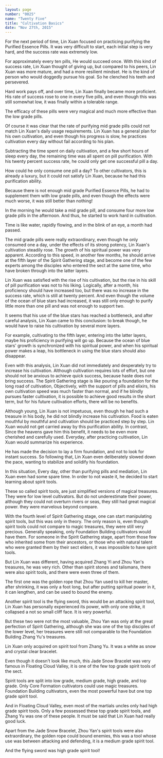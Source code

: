 ```yaml
---
layout: page
number: "0025"
name: "Twenty Five"
title: "Cultivation Basics"
date: "Nov 27th, 2015"
---
```


For the next period of time, Lin Xuan focused on practicing purifying the Purified Essence Pills. It was very difficult to start, each initial step is very hard, and the success rate was extremely low.

For approximately every ten pills, He would succeed once. With this kind of success rate, Lin Xuan thought of giving up, but compared to his peers, Lin Xuan was more mature, and had a more resilient mindset. He is the kind of person who would doggedly pursue his goal. So he clenched his teeth and persevered.

Hard work pays off, and over time, Lin Xuan finally became more proficient. His rate of success rose to one in every five pills, and even though this was still somewhat low, it was finally within a tolerable range.

The efficacy of these pills were very magical and much more effective than the low grade pills.

Of course it was clear that the rate of purifying mid grade pills could not match Lin Xuan's daily usage requirements. Lin Xuan has a general plan for his own cultivation, and even though his progress is slow, he practices cultivation every day without fail according to his plan.

Subtracting the time spent on daily cultivation, and a few short hours of sleep every day, the remaining time was all spent on pill purification. With his twenty percent success rate, he could only get one successful pill a day.

How could he only consume one pill a day? To other cultivators, this is already a luxury, but it could not satisfy Lin Xuan, because he had this purification ability.

Because there is not enough mid grade Purified Essence Pills, he had to supplement them with low grade pills, and even though the effects were much worse, it was still better than nothing!

In the morning he would take a mid grade pill, and consume four more low grade pills in the afternoon. And thus, he started to work hard in cultivation.

Time is like water, rapidly flowing, and in the blink of an eye, a month had passed.

The mid grade pills were really extraordinary, even though he only consumed one a day, under the effects of its strong potency, Lin Xuan's cultivation steadily rose. The growth of his spiritual power was very apparent. According to this speed, in another few months, he should arrive at the fifth layer of the Spirit Gathering stage, and become one of the few experts among the disciples who entered the sect at the same time, who have broken through into the latter layers.

Lin Xuan was satisfied with the rise of his cultivation, but the rise in his skill of pill purification was not to his liking. Logically, after a month, his proficiency should have increased too, but there was no increase in the success rate, which is still at twenty percent. And even though the volume of the ocean of blue stars had increased, it was still only enough to purify little more than one pill and was not enough to support two.

It seems that his use of the blue stars has reached a bottleneck, and after careful analysis, Lin Xuan came to this conclusion: to break though, he would have to raise his cultivation by several more layers.

For example, cultivating to the fifth layer, entering into the latter layers, maybe his proficiency in purifying will go up. Because the ocean of blue stars' growth is synchronized with his spiritual power, and when his spiritual power makes a leap, his bottleneck in using the blue stars should also disappear.

Even with this analysis, Lin Xuan did not immediately and desperately try to increase his cultivation. Although cultivation requires lots of effort, but one should not be anxious to achieve quick success, because haste does not bring success. The Spirit Gathering stage is like pouring a foundation for the long road of cultivation, Objectively, with the support of pills and elixirs, his own cultivation speed was much faster than normal, and if he blindly pursues faster cultivation, it is possible to achieve good results in the short term, but for his future cultivation efforts, there will be no benefits.

Although young, Lin Xuan is not impetuous, even though he had such a treasure in his body, he did not blindly increase his cultivation. Food is eaten mouthful by mouthful and cultivation should be practiced step by step. Lin Xuan would not get carried away by this purification ability. In contrast, Since the heavens gave him this benefit, it needs to be even more cherished and carefully used. Everyday, after practicing cultivation, Lin Xuan would summarize his experience.

He has made the decision to lay a firm foundation, and not to look for instant success. So following that, Lin Xuan even deliberately slowed down the pace, wanting to stabilize and solidify his foundation.

In this situation, Every day, other than purifying pills and mediation, Lin Xuan even had some spare time. In order to not waste it, he decided to start learning about spirit tools.

These so called spirit tools, are just simplified versions of magical treasures. They were for low level cultivators. But do not underestimate their power, although they could not overturn rivers or seas, they still had great magical power. they were marvelous beyond compare.

With the fourth level of Spirit Gathering stage, one can start manipulating spirit tools, but this was only in theory. The only reason is, even though spirit tools could not compare to magic treasures, they were still very precious. Generally speaking, only Foundation Building cultivators would have them. For someone in the Spirit Gathering stage, apart from those few who inherited some from their ancestors, or those who with natural talent who were granted them by their sect elders, it was impossible to have spirit tools.

But Lin Xuan was different, having acquired Zhang Yi and Zhou Yan's treasures, he was very rich. Other than spirit stones and talismans, there were also spirit tools, and there were even three of them.

The first one was the golden rope that Zhou Yan used to kill her master, after shrinking, it was only a foot long, but after putting spiritual power in it, it can lengthen, and can be used to bound the enemy.

Another spirit tool is the flying sword, this would be an attacking spirit tool, Lin Xuan has personally experienced its power, with only one strike, it collapsed a not so small cliff face. It is very powerful.

But these two were not the most valuable, Zhou Yan was only at the great perfection of Spirit Gathering, although she was one of the top disciples of the lower level, her treasures were still not comparable to the Foundation Building Zhang Yu's treasures.

Lin Xuan only acquired on spirit tool from Zhang Yu. It was a white as snow and crystal clear bracelet.

Even though it doesn't look like much, this Jade Snow Bracelet was very famous in Floating Cloud Valley, it is one of the few top grade spirit tools of the sect.

Spirit tools are split into low grade, medium grade, high grade, and top grade. Only Core Formation cultivators could use magic treasures. Foundation Building cultivators, even the most powerful have but one top grade spirit tool.

And in Floating Cloud Valley, even most of the martials uncles only had high grade spirit tools. Only a few possessed these top grade spirit tools, and Zhang Yu was one of these people. It must be said that Lin Xuan had really good luck.

Apart from the Jade Snow Bracelet, Zhou Yan's spirit tools were also extraordinary, the golden rope could bound enemies, this was a tool whose use was between attacking and defending, it is a medium grade spirit tool.

And the flying sword was high grade spirit tool!
